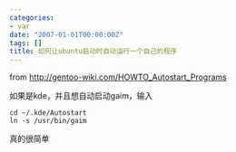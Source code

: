 ```yaml
---
categories:
- var
date: "2007-01-01T00:00:00Z"
tags: []
title: 如何让ubuntu启动时自动运行一个自己的程序
---
```


from <http://gentoo-wiki.com/HOWTO_Autostart_Programs>

如果是kde，并且想自动启动gaim，输入

    cd ~/.kde/Autostart
    ln -s /usr/bin/gaim

真的很简单
